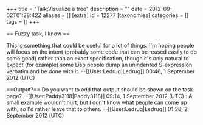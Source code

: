 +++
title = "Talk:Visualize a tree"
description = ""
date = 2012-09-02T01:28:42Z
aliases = []
[extra]
id = 12277
[taxonomies]
categories = []
tags = []
+++

== Fuzzy task, I know ==

This is something that could be useful for a lot of things. I'm hoping people will focus on the intent (probably some code that can be reused easily to do some good) rather than an exact specification, though it's only natural to expect (for example) some Lisp people dump an unindented S-expression verbatim and be done with it. --[[User:Ledrug|Ledrug]] 00:46, 1 September 2012 (UTC)

==Output?==
Do you want to add that output should be shown on the task page? --[[User:Paddy3118|Paddy3118]] 09:14, 1 September 2012 (UTC)
: A small example wouldn't hurt, but I don't know what people can come up with, so I'd rather leave that to others. --[[User:Ledrug|Ledrug]] 01:28, 2 September 2012 (UTC)
